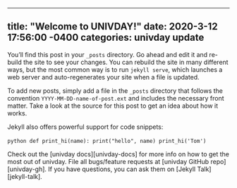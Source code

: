 ---
title: "Welcome to UNIVDAY!"
date: 2020-3-12 17:56:00 -0400
categories: univday update
----
You’ll find this post in your `_posts` directory. Go ahead and edit it and re-build the site to see your changes. You can rebuild the site in many different ways, but the most common way is to run `jekyll serve`, which launches a web server and auto-regenerates your site when a file is updated.

To add new posts, simply add a file in the `_posts` directory that follows the convention `YYYY-MM-DD-name-of-post.ext` and includes the necessary front matter. Take a look at the source for this post to get an idea about how it works.

Jekyll also offers powerful support for code snippets:

​```python
def print_hi(name):
  print("hello", name)
print_hi('Tom')
​```

Check out the [univday docs][univday-docs] for more info on how to get the most out of univday. File all bugs/feature requests at [univday GitHub repo][univday-gh]. If you have questions, you can ask them on [Jekyll Talk][jekyll-talk].
